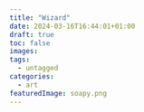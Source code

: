 ```yaml
---
title: "Wizard"
date: 2024-03-16T16:44:01+01:00
draft: true
toc: false
images:
tags:
  - untagged
categories:
  - art
featuredImage: soapy.png
---
```


